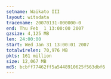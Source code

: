 ```yaml
---
setname: Waikato III
layout: witsdata
tracename: 20070131-000000-0
end: Thu Feb  1 13:00:00 2007
gzsize: 4,125 MB
len: 24:00:00
start: Wed Jan 31 13:00:01 2007
totalwirelen: 70,976 MB
pkts: 161 million
size: 12,067 MB
md5: bcbff77462ff5a5448910625f563dbf6
---
```

